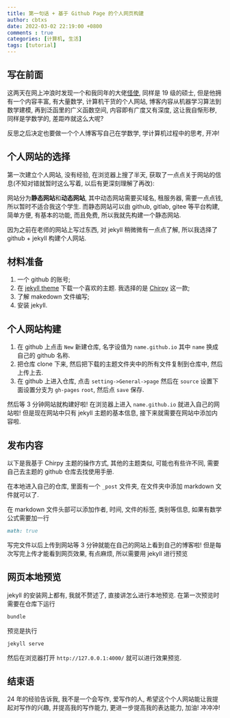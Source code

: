 ```yaml
---
title: 第一句话 + 基于 Github Page 的个人网页构建
author: cbtxs
date: 2022-03-02 22:19:00 +0800
comments : true
categories: [计算机, 生活]
tags: [tutorial]
---
```


## **写在前面**
这两天在网上冲浪时发现一个和我同年的大佬[怪使](https://www.ownsyou.cn/), 
同样是 19 级的硕士, 但是他拥有一个内容丰富, 有大量数学, 计算机干货的个人网站, 
博客内容从机器学习算法到数学建模, 再到泛函里的广义函数空间, 
内容即有广度又有深度, 这让我自惭形秽,
同样是学数学的, 差距咋就这么大呢?

反思之后决定也要做一个个人博客写自己在学数学, 学计算机过程中的思考, 开冲!

## **个人网站的选择**
第一次建立个人网站, 没有经验, 在浏览器上搜了半天,
获取了一点点关于网站的信息(不知对错就暂时这么写着, 以后有更深刻理解了再改):

网站分为**静态网站**和**动态网站**, 其中动态网站需要买域名, 租服务器, 
需要一点点钱, 所以暂时不适合我这个学生. 而静态网站可以由 github, gitlab,
gitee 等平台构建, 简单方便, 有基本的功能, 而且免费, 所以我就先构建一个静态网站. 

因为之前在老师的网站上写过东西, 对 jekyll 稍微微有一点点了解, 
所以我选择了 github + jekyll 构建个人网站.

## **材料准备**
1. 一个 github 的账号;
2. 在 [jekyll theme](http://jekyllthemes.org/) 下载一个喜欢的主题. 我选择的是
   [Chirpy](http://jekyllthemes.org/themes/jekyll-theme-chirpy/) 这一款;
3. 了解 makedown 文件编写;
4. 安装 jekyll.

## **个人网站构建**
1. 在 github 上点击 `New` 新建仓库, 名字设值为 `name.github.io` 其中 `name`
   换成自己的 github 名称.
2. 把仓库 clone 下来, 然后把下载的主题文件夹中的所有文件复制到仓库中,
   然后上传上去.
3. 在 github 上进入仓库, 点击 `setting->General->page` 然后在 `source`
   设置下面设置分支为 `gh-pages` `root`, 然后点 `save` 保存.

然后等 3 分钟网站就构建好啦! 在浏览器上进入 `name.github.io`
就进入自己的网站啦! 但是现在网站中只有 jekyll 主题的基本信息,
接下来就需要在网站中添加内容啦.

## **发布内容**
以下是我基于 Chirpy 主题的操作方式, 其他的主题类似, 可能也有些许不同,
需要自己去主题的 github 仓库去找使用手册. 

在本地进入自己的仓库, 里面有一个 `_post` 文件夹, 在文件夹中添加 markdown
文件就可以了. 

在 markdown 文件头部可以添加作者, 时间, 文件的标签, 类别等信息,
如果有数学公式需要加一行
```markdown
math: true
```
写完文件以后上传到网站等 3 分钟就能在自己的网站上看到自己的博客啦!
但是每次写完上传才能看到网页效果, 有点麻烦, 所以需要用 jekyll 进行预览

## **网页本地预览**
jekyll 的安装网上都有, 我就不赘述了, 直接讲怎么进行本地预览.
在第一次预览时需要在仓库下运行
```bash
bundle
```

预览是执行
```bash
jekyll serve
```
然后在浏览器打开 `http://127.0.0.1:4000/` 就可以进行效果预览.

## **结束语**
24 年的经验告诉我, 我不是一个会写作, 爱写作的人,
希望这个个人网站能让我提起对写作的兴趣, 并提高我的写作能力,
更进一步提高我的表达能力, 加油! 冲冲冲!



